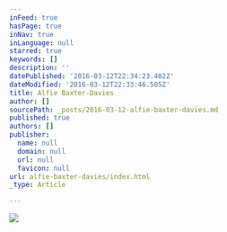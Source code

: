 ```yaml
---
inFeed: true
hasPage: true
inNav: true
inLanguage: null
starred: true
keywords: []
description: ''
datePublished: '2016-03-12T22:34:23.402Z'
dateModified: '2016-03-12T22:33:46.505Z'
title: Alfie Baxter-Davies
author: []
sourcePath: _posts/2016-03-12-alfie-baxter-davies.md
published: true
authors: []
publisher:
  name: null
  domain: null
  url: null
  favicon: null
url: alfie-baxter-davies/index.html
_type: Article

---
```

![](https://the-grid-user-content.s3-us-west-2.amazonaws.com/1712a8c7-fae9-4b8a-b34d-f59562130974.jpg)